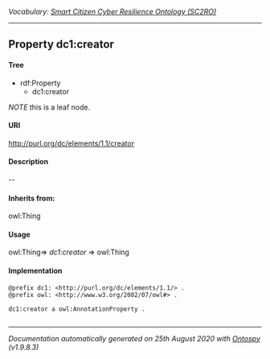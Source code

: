 _Vocabulary: [Smart Citizen Cyber Resilience Ontology (SC2RO)](index.md)_

---








## Property dc1:creator


#### Tree

* rdf:Property
    * dc1:creator





*NOTE* this is a leaf node.


#### URI
http://purl.org/dc/elements/1.1/creator

#### Description
--


#### Inherits from:
owl:Thing



#### Usage
owl:Thing=&gt;&nbsp;_dc1:creator_&nbsp;=&gt;&nbsp;owl:Thing

#### Implementation
```
@prefix dc1: <http://purl.org/dc/elements/1.1/> .
@prefix owl: <http://www.w3.org/2002/07/owl#> .

dc1:creator a owl:AnnotationProperty .


```










---

_Documentation automatically generated on 25th August 2020 with [Ontospy](http://lambdamusic.github.io/Ontospy/ "Open") (v1.9.8.3)_

